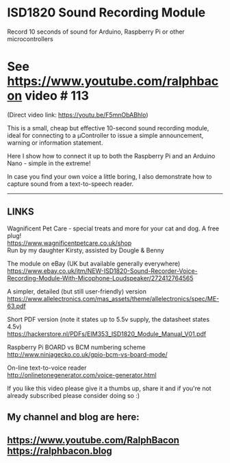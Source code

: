 # ISD1820 Sound Recording Module
Record 10 seconds of sound for Arduino, Raspberry Pi or other microcontrollers

# See https://www.youtube.com/ralphbacon video # 113
(Direct video link: https://youtu.be/F5mnObABhlo)

This is a small, cheap but effective 10-second sound recording module, ideal for connecting to a µController to issue a simple announcement, warning or information statement.

Here I show how to connect it up to both the Raspberry Pi and an Arduino Nano - simple in the extreme! 

In case you find your own voice a little boring, I also demonstrate how to capture sound from a text-to-speech reader.

-----
LINKS
-----

Wagnificent Pet Care - special treats and more for your cat and dog. A free plug!  
https://www.wagnificentpetcare.co.uk/shop  
Run by my daughter Kirsty, assisted by Dougle & Benny

The module on eBay (UK but available generally everywhere)  
https://www.ebay.co.uk/itm/NEW-ISD1820-Sound-Recorder-Voice-Recording-Module-With-Micophone-Loudspeaker/272412764565

A simpler, detailed (but still user-friendly) version  
https://www.allelectronics.com/mas_assets/theme/allelectronics/spec/ME-63.pdf

Short PDF version (note it states up to 5.5v supply, the datasheet states 4.5v)  
https://hackerstore.nl/PDFs/EIM353_ISD1820_Module_Manual_V01.pdf

Raspberry Pi BOARD vs BCM numbering scheme  
http://www.ninjagecko.co.uk/gpio-bcm-vs-board-mode/

On-line text-to-voice reader  
http://onlinetonegenerator.com/voice-generator.html


If you like this video please give it a thumbs up, share it and if you're not already subscribed please consider doing so :)

My channel and blog are here:  
------------------------------------------------------------------  
https://www.youtube.com/RalphBacon  
https://ralphbacon.blog  
------------------------------------------------------------------ 
